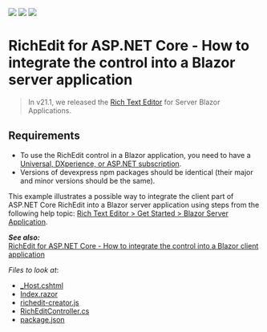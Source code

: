 <!-- default badges list -->
![](https://img.shields.io/endpoint?url=https://codecentral.devexpress.com/api/v1/VersionRange/276684361/20.1.4%2B)
[![](https://img.shields.io/badge/Open_in_DevExpress_Support_Center-FF7200?style=flat-square&logo=DevExpress&logoColor=white)](https://supportcenter.devexpress.com/ticket/details/T905022)
[![](https://img.shields.io/badge/📖_How_to_use_DevExpress_Examples-e9f6fc?style=flat-square)](https://docs.devexpress.com/GeneralInformation/403183)
<!-- default badges end -->
# RichEdit for ASP.NET Core - How to integrate the control into a Blazor server application

> In v21.1, we released the [Rich Text Editor](https://docs.devexpress.com/Blazor/401891/rich-text-editor) for Server Blazor Applications.

## Requirements
- To use the RichEdit control in a Blazor application, you need to have a [Universal, DXperience, or ASP.NET subscription](https://www.devexpress.com/buy/net/).
- Versions of devexpress npm packages should be identical (their major and minor versions should be the same).
 
This example illustrates a possible way to integrate the client part of ASP.NET Core RichEdit into a Blazor server application using steps from the following help topic: [Rich Text Editor > Get Started > Blazor Server Application](https://docs.devexpress.com/AspNetCore/401871/rich-edit/get-started/blazor-server-application).

***See also:***  
[RichEdit for ASP.NET Core - How to integrate the control into a Blazor client application](https://github.com/DevExpress-Examples/rich-edit-for-asp-net-core-how-to-integrate-the-control-into-a-blazor-client-application)

<!-- default file list -->
*Files to look at*:

* [_Host.cshtml](./CS/Pages/_Host.cshtml)
* [Index.razor](./CS/Pages/Index.razor)
* [richedit-creator.js](./CS/wwwroot/js/richedit-creator.js)
* [RichEditController.cs](./CS/Controllers/RichEditController.cs)
* [package.json](./CS/package.json)
<!-- default file list end -->
